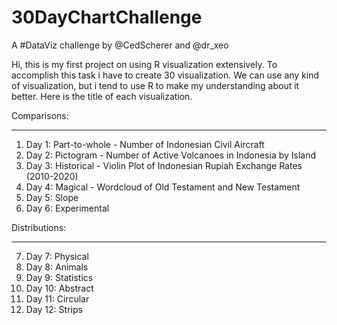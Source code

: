 # 30DayChartChallenge
A #DataViz challenge by @CedScherer  and  @dr_xeo

Hi, this is my first project on using R visualization extensively.
To accomplish this task i have to create 30 visualization. We can use any kind of visualization, but i tend to use R to make my understanding about it better.
Here is the title of each visualization.

Comparisons:
____________________________________________________

1. Day 1: Part-to-whole - Number of Indonesian Civil Aircraft
2. Day 2: Pictogram - Number of Active Volcanoes in Indonesia by Island
3. Day 3: Historical - Violin Plot of Indonesian Rupiah Exchange Rates (2010-2020)
4. Day 4: Magical - Wordcloud of Old Testament and New Testament
5. Day 5: Slope
6. Day 6: Experimental

Distributions:
____________________________________________________

7. Day 7: Physical
8. Day 8: Animals
9. Day 9: Statistics
10. Day 10: Abstract
11. Day 11: Circular
12. Day 12: Strips
